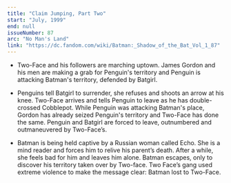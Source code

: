 ```yaml
---
title: "Claim Jumping, Part Two"
start: "July, 1999"
end: null
issueNumber: 87
arc: "No Man's Land"
link: "https://dc.fandom.com/wiki/Batman:_Shadow_of_the_Bat_Vol_1_87"
---
```


- Two-Face and his followers are marching uptown. James Gordon and his men are making a grab for Penguin's territory and Penguin is attacking Batman's territory, defended by Batgirl.

- Penguins tell Batgirl to surrender, she refuses and shoots an arrow at his knee. Two-Face arrives and tells Penguin to leave as he has double-crossed Cobblepot. While Penguin was attacking Batman's place, Gordon has already seized Penguin's territory and Two-Face has done the same. Penguin and Batgirl are forced to leave, outnumbered and outmaneuvered by Two-Face’s.

- Batman is being held captive by a Russian woman called Echo. She is a mind reader and forces him to relive his parent’s death. After a while, she feels bad for him and leaves him alone. Batman escapes, only to discover his territory taken over by Two-face. Two Face’s gang used extreme violence to make the message clear: Batman lost to Two-Face.
